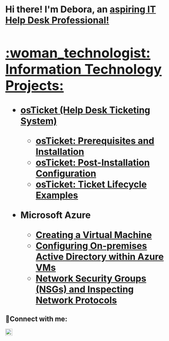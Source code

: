 <h1>Hi there! I'm Debora, an <a href="https://www.linkedin.com/in/deborasilvasantos/"> aspiring IT Help Desk Professional!

<h2>:woman_technologist: Information Technology Projects:</h2>

- <b>osTicket (Help Desk Ticketing System)</b>
  - [osTicket: Prerequisites and Installation](https://github.com/deborasantos7/osticket-prereqs)
  - [osTicket: Post-Installation Configuration](https://github.com/deborasantos7/post-install-config)
  - [osTicket: Ticket Lifecycle Examples](https://github.com/deborasantos7/ticket-lifecycle)

- <b>Microsoft Azure</b>
  - [Creating a Virtual Machine](https://github.com/deborasantos7/azure-vm)
  - [Configuring On-premises Active Directory within Azure VMs](https://github.com/deborasantos7/configure-ad)
  - [Network Security Groups (NSGs) and Inspecting Network Protocols](https://github.com/deborasantos7/azure-network-protocols)



<h2>🤳Connect with me:</h2>

[<img align="left" alt="Josh | LinkedIn" width="22px" src="https://cdn.jsdelivr.net/npm/simple-icons@v3/icons/linkedin.svg" />][linkedin]

[linkedin]: https://www.linkedin.com/in/deborasilvasantos/
